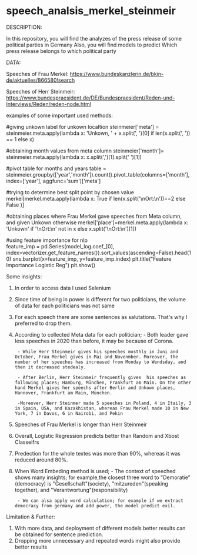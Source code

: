 # speech_analsis_merkel_steinmeir

DESCRIPTION:

In this repository, you will find the analyzes of the press release of some political parties in Germany Also, you will find models to predict Which press release belongs to which political party

DATA:

Speeches of Frau Merkel: https://www.bundeskanzlerin.de/bkin-de/aktuelles/866580!search

Speeches of Herr Steinmeir: https://www.bundespraesident.de/DE/Bundespraesident/Reden-und-Interviews/Reden/reden-node.html

examples of some important used methods:

#giving unkown label for unkown localtion
	steinmeier['meta'] = steinmeier.meta.apply(lambda x: 'Unkown, ' + x.split(', ')[0] if len(x.split(', ')) == 1 else x)

#obtaining month values from meta column
	steinmeier['month']= steinmeier.meta.apply(lambda x: x.split(',')[1].split(' ')[1])

#pivot table for months and years
	table = steinmeier.groupby(['year','month']).count().pivot_table(columns=['month'], index=['year'], aggfunc='sum')['meta']


#trying to determine best split point by chosen value
	merkel[merkel.meta.apply(lambda x: True if len(x.split('\nOrt:\n'))==2 else False )]

#obtaining places where Frau Merkel gave speeches from Meta column, and given Unkown otherwise
	merkel['place']=merkel.meta.apply(lambda x: 'Unkown' if '\nOrt:\n' not in x else x.split('\nOrt:\n')[1])

#using feature importance for nlp	
	feature_imp = pd.Series(model_log.coef_[0],
                        index=vectorizer.get_feature_names()).sort_values(ascending=False).head(10)
	sns.barplot(x=feature_imp, y=feature_imp.index)
	plt.title("Feature Importance Logistic Reg")
	plt.show()


Some insights:
1. In order to access data I used Selenium

2. Since time of being in power is different for two politicians, the volume of data for each politicians was not same

3. For each speech there are some sentences as salutations. That's why I preferred to drop them.

4. According to collected Meta data for each politician;
		- Both leader gave less speeches in 2020 than before, it may be because of Corona. 

		- While Herr Steinmeir gives his speeches mosthly in Juni and October, Frau Merkel gives in Mai and Novenmber. Moreover, the number of her speeches has increased from Monday to Wendsday, and then it decreased stedealy. 

		- After Berlin, Herr Steinmeir frequently gives  his speeches as following places; Hamburg, München, Frankfurt am Main. On the other hand Merkel gives her speechs after Berlin and Unkown places, Hannover, Frankfurt am Main, München. 
		
		-Moreover, Herr Steinmer made 5 speeches in Poland, 4 in Itaily, 3 in Spain, USA, and Kazakhistan, whereas Frau Merkel made 10 in New York, 7 in Davos, 6 in Nairobi, and Pekin

5. Speeches of Frau Merkel is longer than Herr Steinmeir

6. Overall, Logistic Regression predicts better than Random and Xbost Classeifrs

7. Predection for the whole textes was more than 90%, whereas it was reduced around 80%.

8. When Word Embeding method is used;
		- The context of speeched shows many insights; for example,the closest three word to "Demoratie"(democracy) is "Gesellschaft"(society), "mitzureden"(speaking together), and "Verantwortung"(responsibility)

		- We can alsa apply word calculation; for example if we extract democracy from germany and add power, the model predict exil. 

Limitation & Further:

1. With more data, and deployment of different models better results can be obtained for sentence prediction.
2. Dropping more unnecessary and repeated words might also provide better results